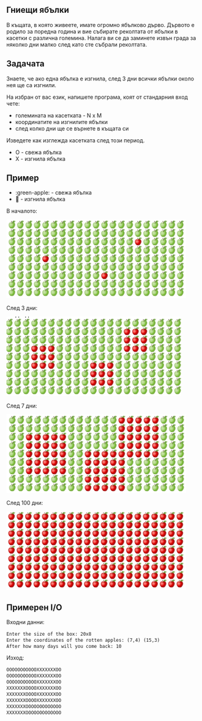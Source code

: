 ## Гниещи ябълки

В къщата, в която живеете, имате огромно ябълково дърво. Дървото е родило за поредна година и вие събирате реколтата от ябълки в касетки с различна големина. Налага ви се да заминете извън града за няколко дни малко след като сте събрали реколтата.

## Задачата

Знаете, че ако една ябълка е изгнила, след 3 дни всички ябълки около нея ще са изгнили.

На избран от вас език, напишете програма, коят от стандарния вход чете:

- големината на касетката - N x M
- координатите на изгнилите ябълки
- след колко дни ще се върнете в къщата си

Изведете как изглежда касетката след този период.

- O - свежа ябълка
- X - изгнила ябълка

## Пример

- :green-apple: - свежа ябълка
- :apple: - изгнила ябълка

В началото:

![](day0.jpg)

След 3 дни:

![](day3.jpg)

След 7 дни:

![](day7.jpg)

След 100 дни:

![](day100.jpg)

## Примерен I/O

Входни данни:

```
Enter the size of the box: 20x8
Еnter the coordinates of the rotten apples: (7,4) (15,3)
After how many days will you come back: 10
```

Изход:

```
OOOOOOOOOOOXXXXXXXOO
OOOOOOOOOOOXXXXXXXOO
OOOOOOOOOOOXXXXXXXOO
XXXXXXXOOOOXXXXXXXOO
XXXXXXXOOOOXXXXXXXOO
XXXXXXXOOOOXXXXXXXOO
XXXXXXXOOOOOOOOOOOOO
XXXXXXXOOOOOOOOOOOOO
```
